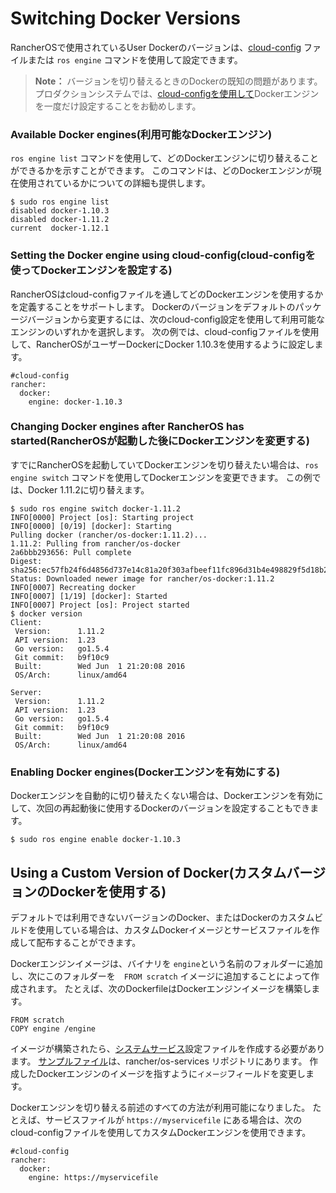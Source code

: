 # Switching Docker Versions

RancherOSで使用されているUser Dockerのバージョンは、[cloud-config](https://rancher.com/docs/os/v1.x/en/installation/configuration/#cloud-config) ファイルまたは `ros engine` コマンドを使用して設定できます。

> **Note：**
> バージョンを切り替えるときのDockerの既知の問題があります。
> プロダクションシステムでは、[cloud-configを使用して](https://rancher.com/docs/os/v1.x/en/installation/configuration/switching-docker-versions/#setting-the-docker-engine-using-cloud-config)Dockerエンジンを一度だけ設定することをお勧めします。

### Available Docker engines(利用可能なDockerエンジン)

`ros engine list` コマンドを使用して、どのDockerエンジンに切り替えることができるかを示すことができます。
このコマンドは、どのDockerエンジンが現在使用されているかについての詳細も提供します。

```
$ sudo ros engine list
disabled docker-1.10.3
disabled docker-1.11.2
current  docker-1.12.1
```

### Setting the Docker engine using cloud-config(cloud-configを使ってDockerエンジンを設定する)

RancherOSはcloud-configファイルを通してどのDockerエンジンを使用するかを定義することをサポートします。
Dockerのバージョンをデフォルトのパッケージバージョンから変更するには、次のcloud-config設定を使用して利用可能なエンジンのいずれかを選択します。
次の例では、cloud-configファイルを使用して、RancherOSがユーザーDockerにDocker 1.10.3を使用するように設定します。

```
#cloud-config
rancher:
  docker:
    engine: docker-1.10.3
```

### Changing Docker engines after RancherOS has started(RancherOSが起動した後にDockerエンジンを変更する)

すでにRancherOSを起動していてDockerエンジンを切り替えたい場合は、`ros engine switch` コマンドを使用してDockerエンジンを変更できます。
この例では、Docker 1.11.2に切り替えます。

```
$ sudo ros engine switch docker-1.11.2
INFO[0000] Project [os]: Starting project
INFO[0000] [0/19] [docker]: Starting
Pulling docker (rancher/os-docker:1.11.2)...
1.11.2: Pulling from rancher/os-docker
2a6bbb293656: Pull complete
Digest: sha256:ec57fb24f6d4856d737e14c81a20f303afbeef11fc896d31b4e498829f5d18b2
Status: Downloaded newer image for rancher/os-docker:1.11.2
INFO[0007] Recreating docker
INFO[0007] [1/19] [docker]: Started
INFO[0007] Project [os]: Project started
$ docker version
Client:
 Version:      1.11.2
 API version:  1.23
 Go version:   go1.5.4
 Git commit:   b9f10c9
 Built:        Wed Jun  1 21:20:08 2016
 OS/Arch:      linux/amd64

Server:
 Version:      1.11.2
 API version:  1.23
 Go version:   go1.5.4
 Git commit:   b9f10c9
 Built:        Wed Jun  1 21:20:08 2016
 OS/Arch:      linux/amd64
```

### Enabling Docker engines(Dockerエンジンを有効にする)

Dockerエンジンを自動的に切り替えたくない場合は、Dockerエンジンを有効にして、次回の再起動後に使用するDockerのバージョンを設定することもできます。

```
$ sudo ros engine enable docker-1.10.3
```

## Using a Custom Version of Docker(カスタムバージョンのDockerを使用する)

デフォルトでは利用できないバージョンのDocker、またはDockerのカスタムビルドを使用している場合は、カスタムDockerイメージとサービスファイルを作成して配布することができます。

Dockerエンジンイメージは、バイナリを `engine`という名前のフォルダーに追加し、次にこのフォルダーを　`FROM scratch` イメージに追加することによって作成されます。
たとえば、次のDockerfileはDockerエンジンイメージを構築します。

```
FROM scratch
COPY engine /engine
```

イメージが構築されたら、[システムサービス](https://rancher.com/docs/os/v1.x/en/installation/system-services/adding-system-services/)設定ファイルを作成する必要があります。
[サンプルファイル](https://github.com/rancher/os-services/blob/master/d/docker-1.12.3.yml)は、rancher/os-services リポジトリにあります。
作成したDockerエンジンのイメージを指すように`イメージ`フィールドを変更します。

Dockerエンジンを切り替える前述のすべての方法が利用可能になりました。
たとえば、サービスファイルが `https://myservicefile` にある場合は、次のcloud-configファイルを使用してカスタムDockerエンジンを使用できます。

```
#cloud-config
rancher:
  docker:
    engine: https://myservicefile
```

